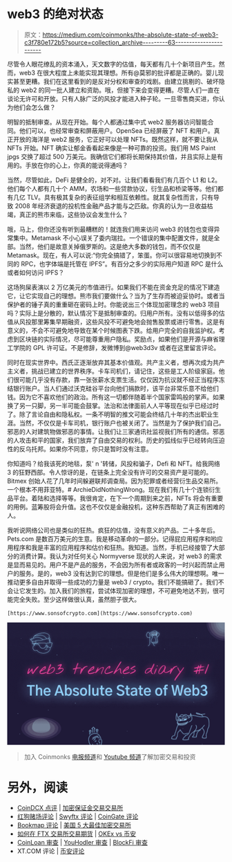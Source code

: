 # web3 的绝对状态

> 原文：<https://medium.com/coinmonks/the-absolute-state-of-web3-c3f780e172b5?source=collection_archive---------63----------------------->

尽管令人眼花缭乱的资本涌入，天文数字的估值，每天都有几十个新项目产生。然而，web3 在很大程度上未能实现其理想。所有@莫邪的批评都是正确的。婴儿现实甚至更糟。我们在这里看到的是反对分权和审查的戏剧。由建立挑剔的、破坏隐私的 web2 的同一批人建立和资助。哦，但接下来会变得更糟。尽管人们一直在谈论无许可和开放。只有人脉广泛的风投才能进入种子轮。一旦零售商买进，你认为他们会怎么做？

明智的抵制审查。从现在开始。每个人都通过集中式 web2 服务器访问智能合同。他们可以，也经常审查和屏蔽用户。OpenSea 已经屏蔽了 NFT 和用户。真正开放的海洋是 web2 服务，它正好可以处理 NFTs。既然这样，就不要让我从 NFTs 开始。NFT 确实让郁金香看起来像是一种可靠的投资。我们用 MS Paint jpgs 交换了超过 500 万美元。我确信它们都将长期保持其价值，并且实际上是有用的。手放在你的心上，你真的能说得通吗？

当然，尽管如此，DeFi 是健全的，对不对。让我们看看我们有几百个 L1 和 L2。他们每个人都有几十个 AMM，农场和一些贷款协议，衍生品和桥梁等等。他们都有几亿 TLV。具有极其复杂的表征组学和相互依赖性。就其复杂性而言，只有导致 2008 年经济衰退的投机性金融产品才能与之匹敌。你真的认为一旦收益枯竭，真正的熊市来临，这些协议会发生什么？

哦，马上，但你还没有听到最糟糕的！就连我们用来访问 web3 的钱包也变得异常集中。Metamask 不小心误关了委内瑞拉。一个错误的集中配置文件，就是全部。当然，他们是故意关掉俄罗斯的。这是绝大多数的钱包，而不仅仅是 Metamask。现在，有人可以说:“你完全搞错了，笨蛋。你可以很容易地切换到不同的 RPC，也字体端是托管在 IPFS”。有百分之多少的实际用户知道 RPC 是什么或者如何访问 IPFS？

这场狗屎表演以 2 万亿美元的市值进行。如果我们不能在资金充足的情况下建造它，让它实现自己的理想。熊市我们要做什么？当为了生存而被迫妥协时。或者当保护者的锤子真的重重砸在密码上时。你能说出三个体现加密理念的 web3 项目吗？实际上是分散的，默认情况下是抵制审查的。归用户所有。没有以低得多的估值从风投那里筹集早期融资，这些风投不可避免地会抛售股票或进行零售。这是有意义的，不会不可避免地导致在某个时候图表下跌。给用户完全的自我监护权。考虑到区块链的实际情况，尽可能尊重用户隐私。奖励点，如果他们是开源与麻省理工学院的 GPL 许可证。不是修辞，发微博到@web3d3v 或者在这里留言评论。

同时在现实世界中。西氏正逐渐放弃其基本价值观。共产主义者，想再次成为共产主义者，挑战已建立的世界秩序。卡车司机们，请记住，这些是工人阶级家庭。他们很可能几乎没有存款，靠一张张薪水支票生活。仅仅因为抗议就不经正当程序冻结银行账户。当人们通过沃克硅谷平台向他们捐款时，该平台非常乐意不给他们钱。因为它不喜欢他们的政治。所有这一切都伴随着半个国家雷鸣般的掌声。如果换了另一只脚，另一半可能会鼓掌。法治和法律面前人人平等现在似乎已经过时了。除了言论自由和隐私权。一条不明智的推文可能会终结几十年的杰出职业生涯。当然，不仅仅是卡车司机，银行账户也被关闭了。当然是为了保护我们自己。邪恶的人对建筑物做邪恶的事情。让我们让三家通讯社监视我们所有的通信。邪恶的人攻击和平的国家，我们放弃了自由交易的权利。历史的弧线似乎已经转向压迫性的反乌托邦。如果你不同意，你只是暂时没有注意。

你知道吗？给我该死的地毯，泵' n '转储，风投和骗子，Defi 和 NFT。给我网络 3 的狂野西部。令人惊讶的是，在链条上完全没有许可的交易资产是可能的。Bitmex 创始人花了几年时间躲避联邦调查局。因为犯罪或者经营衍生品交易所。一个根本不用菲亚特。# ArchieDidNothingWrong。现在我们有几十个连锁衍生品平台。着陆和选择等等。我很肯定，在下一个周期到来之前，NFTs 将会有重要的用例。蓝筹股将会升值。这也不仅仅是金融投机，这种东西帮助了真正有困难的人。

我听说网络公司也是类似的狂热。疯狂的估值，没有意义的产品。二十多年后。Pets.com 是数百万美元的生意。我是移动革命的一部分。记得屁应用程序和哟应用程序和我是丰富的应用程序和估价和狂热。我知道。当然，手机已经接管了大部分的消费计算。我认为对任何关心 Normyverse 现状的人来说，对 web3 的需求是显而易见的。用户不是产品的服务，不会因为所有者或政客的一时兴起而禁止用户的服务。是的，web3 没有达到它的理想。但是他们是多么伟大的理想啊。唯一推动更多自由并取得一些成功的力量是 web3 / crypto。我们不能搞砸了。我们不会让它发生的。加入我们的旅程，尝试体现加密的理想，不可避免地达不到，很可能完全失败。至少这样做很认真，虽然胆子很大。

```
[https://www.sonsofcrypto.com](https://www.sonsofcrypto.com)
```

![](img/4b834de9854608770620042d9fdce3f7.png)

> 加入 Coinmonks [电报频道](https://t.me/coincodecap)和 [Youtube 频道](https://www.youtube.com/c/coinmonks/videos)了解加密交易和投资

# 另外，阅读

*   [CoinDCX 点评](/coinmonks/coindcx-review-8444db3621a2) | [加密保证金交易交易所](https://coincodecap.com/crypto-margin-trading-exchanges)
*   [红狗赌场评论](https://coincodecap.com/red-dog-casino-review) | [Swyftx 评论](https://coincodecap.com/swyftx-review) | [CoinGate 评论](https://coincodecap.com/coingate-review)
*   [Bookmap 评论](https://coincodecap.com/bookmap-review-2021-best-trading-software) | [美国 5 大最佳加密交易所](https://coincodecap.com/crypto-exchange-usa)
*   [如何在 FTX 交易所交易期货](https://coincodecap.com/ftx-futures-trading) | [OKEx vs 币安](https://coincodecap.com/okex-vs-binance)
*   [CoinLoan 审查](https://coincodecap.com/coinloan-review) | [YouHodler 审查](/coinmonks/youhodler-4-easy-ways-to-make-money-98969b9689f2) | [BlockFi 审查](https://coincodecap.com/blockfi-review)
*   XT.COM 评论 | [币安评论](https://coincodecap.com/xt-com-review)